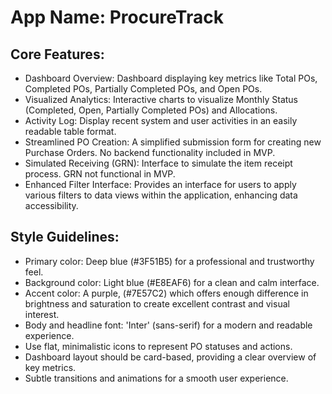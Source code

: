 # **App Name**: ProcureTrack

## Core Features:

- Dashboard Overview: Dashboard displaying key metrics like Total POs, Completed POs, Partially Completed POs, and Open POs.
- Visualized Analytics: Interactive charts to visualize Monthly Status (Completed, Open, Partially Completed POs) and Allocations.
- Activity Log: Display recent system and user activities in an easily readable table format.
- Streamlined PO Creation: A simplified submission form for creating new Purchase Orders. No backend functionality included in MVP.
- Simulated Receiving (GRN): Interface to simulate the item receipt process. GRN not functional in MVP.
- Enhanced Filter Interface: Provides an interface for users to apply various filters to data views within the application, enhancing data accessibility.

## Style Guidelines:

- Primary color: Deep blue (#3F51B5) for a professional and trustworthy feel.
- Background color: Light blue (#E8EAF6) for a clean and calm interface.
- Accent color: A purple, (#7E57C2) which offers enough difference in brightness and saturation to create excellent contrast and visual interest.
- Body and headline font: 'Inter' (sans-serif) for a modern and readable experience.
- Use flat, minimalistic icons to represent PO statuses and actions.
- Dashboard layout should be card-based, providing a clear overview of key metrics.
- Subtle transitions and animations for a smooth user experience.